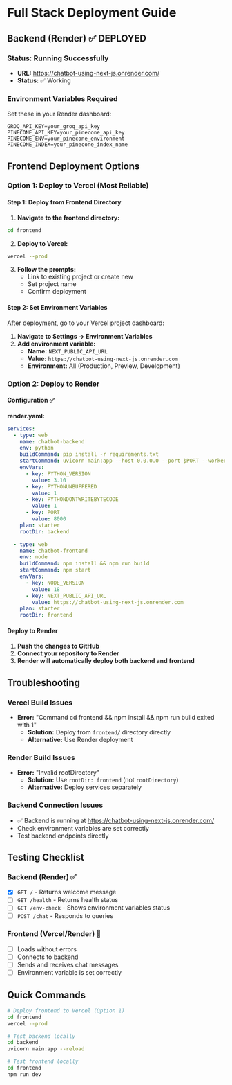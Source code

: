 # Full Stack Deployment Guide

## Backend (Render) ✅ DEPLOYED

### Status: Running Successfully
- **URL:** https://chatbot-using-next-js.onrender.com/
- **Status:** ✅ Working

### Environment Variables Required
Set these in your Render dashboard:
```
GROQ_API_KEY=your_groq_api_key
PINECONE_API_KEY=your_pinecone_api_key
PINECONE_ENV=your_pinecone_environment
PINECONE_INDEX=your_pinecone_index_name
```

## Frontend Deployment Options

### Option 1: Deploy to Vercel (Most Reliable)

#### Step 1: Deploy from Frontend Directory

1. **Navigate to the frontend directory:**
```bash
cd frontend
```

2. **Deploy to Vercel:**
```bash
vercel --prod
```

3. **Follow the prompts:**
   - Link to existing project or create new
   - Set project name
   - Confirm deployment

#### Step 2: Set Environment Variables

After deployment, go to your Vercel project dashboard:
1. **Navigate to Settings → Environment Variables**
2. **Add environment variable:**
   - **Name:** `NEXT_PUBLIC_API_URL`
   - **Value:** `https://chatbot-using-next-js.onrender.com`
   - **Environment:** All (Production, Preview, Development)

### Option 2: Deploy to Render

#### Configuration ✅

**render.yaml:**
```yaml
services:
  - type: web
    name: chatbot-backend
    env: python
    buildCommand: pip install -r requirements.txt
    startCommand: uvicorn main:app --host 0.0.0.0 --port $PORT --workers 1 --log-level info
    envVars:
      - key: PYTHON_VERSION
        value: 3.10
      - key: PYTHONUNBUFFERED
        value: 1
      - key: PYTHONDONTWRITEBYTECODE
        value: 1
      - key: PORT
        value: 8000
    plan: starter
    rootDir: backend

  - type: web
    name: chatbot-frontend
    env: node
    buildCommand: npm install && npm run build
    startCommand: npm start
    envVars:
      - key: NODE_VERSION
        value: 18
      - key: NEXT_PUBLIC_API_URL
        value: https://chatbot-using-next-js.onrender.com
    plan: starter
    rootDir: frontend
```

#### Deploy to Render

1. **Push the changes to GitHub**
2. **Connect your repository to Render**
3. **Render will automatically deploy both backend and frontend**

## Troubleshooting

### Vercel Build Issues
- **Error:** "Command cd frontend && npm install && npm run build exited with 1"
  - **Solution:** Deploy from `frontend/` directory directly
  - **Alternative:** Use Render deployment

### Render Build Issues
- **Error:** "Invalid rootDirectory"
  - **Solution:** Use `rootDir: frontend` (not `rootDirectory`)
  - **Alternative:** Deploy services separately

### Backend Connection Issues
- ✅ Backend is running at https://chatbot-using-next-js.onrender.com/
- Check environment variables are set correctly
- Test backend endpoints directly

## Testing Checklist

### Backend (Render) ✅
- [x] `GET /` - Returns welcome message
- [ ] `GET /health` - Returns health status
- [ ] `GET /env-check` - Shows environment variables status
- [ ] `POST /chat` - Responds to queries

### Frontend (Vercel/Render) 🔄
- [ ] Loads without errors
- [ ] Connects to backend
- [ ] Sends and receives chat messages
- [ ] Environment variable is set correctly

## Quick Commands

```bash
# Deploy frontend to Vercel (Option 1)
cd frontend
vercel --prod

# Test backend locally
cd backend
uvicorn main:app --reload

# Test frontend locally
cd frontend
npm run dev
``` 